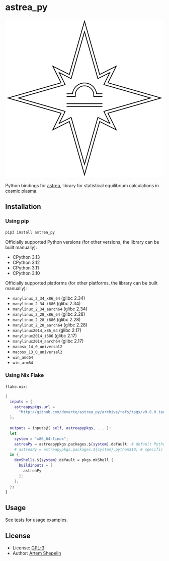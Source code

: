 # astrea_py

![logo](assets/logo.svg)

Python bindings for [astrea](https://github.com/deverte/astrea), library for
statistical equilibrium calculations in cosmic plasma.

## Installation

### Using pip

```sh
pip3 install astrea_py
```

Officially supported Python versions (for other versions, the library can be
built manually):

- CPython 3.13
- CPython 3.12
- CPython 3.11
- CPython 3.10

Officially supported platforms (for other platforms, the library can be built
manually):

- `manylinux_2_34_x86_64` (glibc 2.34)
- `manylinux_2_34_i686` (glibc 2.34)
- `manylinux_2_34_aarch64` (glibc 2.34)
- `manylinux_2_28_x86_64` (glibc 2.28)
- `manylinux_2_28_i686` (glibc 2.28)
- `manylinux_2_28_aarch64` (glibc 2.28)
- `manylinux2014_x86_64` (glibc 2.17)
- `manylinux2014_i686` (glibc 2.17)
- `manylinux2014_aarch64` (glibc 2.17)
- `macosx_14_0_universal2`
- `macosx_13_0_universal2`
- `win_amd64`
- `win_arm64`

### Using Nix Flake

`flake.nix`:

```nix
{
  inputs = {
    astreapypkgs.url =
      "http://github.com/deverte/astrea_py/archive/refs/tags/v0.8.0.tar.gz";
  };

  outputs = inputs@{ self, astreapypkgs, ... }:
  let
    system = "x86_64-linux";
    astreaPy = astreapypkgs.packages.${system}.default; # default Python
    # astreaPy = astreapypkgs.packages.${system}.python310; # specific Python
  in {
    devShells.${system}.default = pkgs.mkShell {
      buildInputs = [
        astreaPy
      ];
    };
  };
}
```

## Usage

See [tests](./tests) for usage examples.

## License

- License: [GPL-3](./LICENSE)
- Author: [Artem Shepelin](mailto:4.shepelin@gmail.com)

